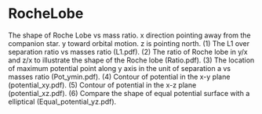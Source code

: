 # RocheLobe
The shape of Roche Lobe vs mass ratio.
x direction pointing away from the companion star. y toward orbital motion. z is pointing north.
(1) The L1 over separation ratio vs masses ratio (L1.pdf). 
(2) The ratio of Roche lobe in y/x and z/x to illustrate the shape of the Roche lobe (Ratio.pdf).
(3) The location of maximum potential point along y axis in the unit of separation a vs masses ratio (Pot_ymin.pdf).
(4) Contour of potential in the x-y plane (potential_xy.pdf).
(5) Contour of potential in the x-z plane (potential_xz.pdf).
(6) Compare the shape of equal potential surface with a elliptical (Equal_potential_yz.pdf).
